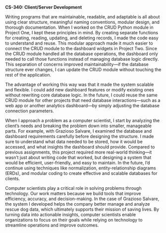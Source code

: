 <b>CS-340: Client/Server Development</b>

Writing programs that are maintainable, readable, and adaptable is all about using clear structure, meaningful naming conventions, modular design, and thorough documentation. When I worked on the CRUD Python module in Project One, I kept these principles in mind. By creating separate functions for creating, reading, updating, and deleting records, I made the code easy to understand and reuse. This modular approach made it much easier to connect the CRUD module to the dashboard widgets in Project Two. Since the CRUD module handled all the database operations, the dashboard only needed to call those functions instead of managing database logic directly. This separation of concerns improved maintainability—if the database structure ever changes, I can update the CRUD module without touching the rest of the application.

The advantage of working this way was that it made the system scalable and flexible. I could add new dashboard features or modify existing ones without rewriting core database logic. In the future, I could reuse the same CRUD module for other projects that need database interactions—such as a web app or another analytics dashboard—by simply adjusting the database connection parameters.

When I approach a problem as a computer scientist, I start by analyzing the client’s needs and breaking the problem down into smaller, manageable parts. For example, with Grazioso Salvare, I examined the database and dashboard requirements carefully before designing the structure. I made sure to understand what data needed to be stored, how it would be accessed, and what insights the dashboard should provide. Compared to previous assignments, this project required more real-world thinking—it wasn’t just about writing code that worked, but designing a system that would be efficient, user-friendly, and easy to maintain. In the future, I’d continue using techniques like normalization, entity-relationship diagrams (ERDs), and modular coding to create effective and scalable databases for clients.

Computer scientists play a critical role in solving problems through technology. Our work matters because we build tools that improve efficiency, accuracy, and decision-making. In the case of Grazioso Salvare, the system I developed helps the company better manage and analyze rescue dog data, which ultimately supports their mission of saving lives. By turning data into actionable insights, computer scientists enable organizations to focus on their goals while relying on technology to streamline operations and improve outcomes.
